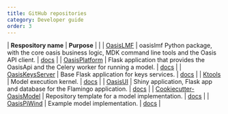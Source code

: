 ```yaml
---
title: GitHub repositories
category: Developer guide
order: 3
---
```


| **Respository name** | **Purpose** | |
| [OasisLMF](https://github.com/OasisLMF/OasisLMF) | oasislmf Python package, with the core oasis business logic, MDK command line tools and the Oasis API client. | [docs](https://oasislmf.github.io/OasisApi/) |
| [OasisPlatform]((https://github.com/OasisLMF/OasisApi)) | Flask application that provides the OasisApi and the Celery worker for running a model. | [docs](https://oasislmf.github.io/OasisApi/) |
| [OasisKeysServer](https://github.com/OasisLMF/OasisKeysServer) | Base Flask application for keys services. | [docs](https://oasislmf.github.io/OasisKeysServer/) |
| [Ktools](https://github.com/OasisLMF/Ktools) | Model execution kernel. | [docs](https://github.com/OasisLMF/ktools/blob/master/docs/md/Contents.md) |
| [OasisUI](https://github.com/OasisLMF/Flamingo) | Shiny application, Flask app and database for the Flamingo application. | [docs](https://oasislmf.github.io/Flamingo/) |
| [Cookiecutter-OasisModel](https://github.com/OasisLMF/Cookiecutter-OasisModel) | Repository template for a model implementation. | [docs](https://oasislmf.github.io/Cookiecutter-OasisModel/) |
| [OasisPiWind](https://github.com/OasisLMF/OasisPiWind) | Example model implementation. | [docs](https://oasislmf.github.io/OasisPiWind/) |